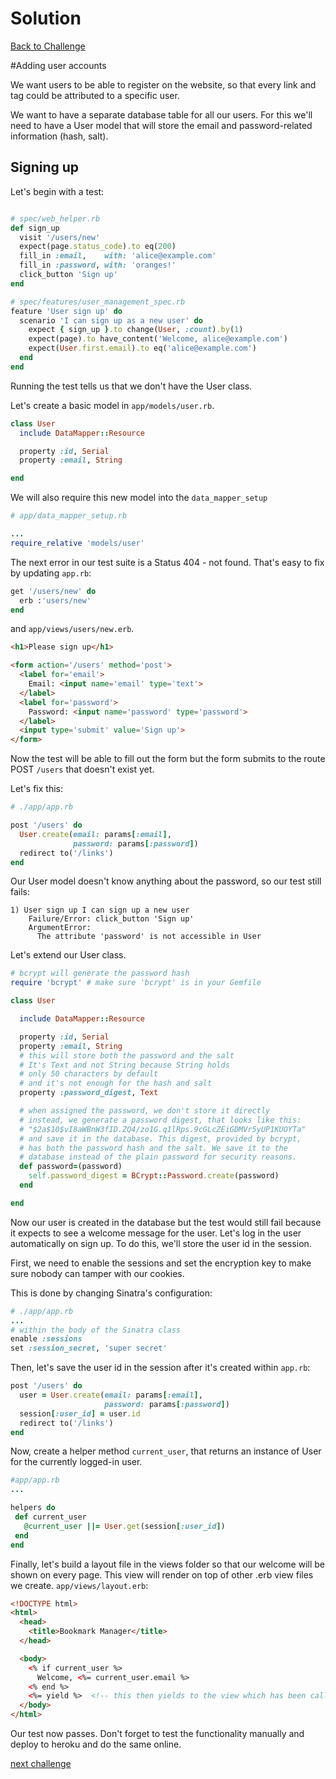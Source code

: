 # Solution

[Back to Challenge](../18_adding_user_accounts.md)

#Adding user accounts

We want users to be able to register on the website, so that every link and tag could be attributed to a specific user.

We want to have a separate database table for all our users. For this we'll need to have a User model that will store the email and password-related information (hash, salt).

## Signing up

Let's begin with a test:

```ruby

# spec/web_helper.rb
def sign_up
  visit '/users/new'
  expect(page.status_code).to eq(200)
  fill_in :email,    with: 'alice@example.com'
  fill_in :password, with: 'oranges!'
  click_button 'Sign up'
end

# spec/features/user_management_spec.rb
feature 'User sign up' do
  scenario 'I can sign up as a new user' do
    expect { sign_up }.to change(User, :count).by(1)
    expect(page).to have_content('Welcome, alice@example.com')
    expect(User.first.email).to eq('alice@example.com')
  end
end
```

Running the test tells us that we don't have the User class.

Let's create a basic model in `app/models/user.rb`.

```ruby
class User
  include DataMapper::Resource

  property :id, Serial
  property :email, String

end
```

We will also require this new model into the `data_mapper_setup`


```ruby
# app/data_mapper_setup.rb

...
require_relative 'models/user'
```

The next error in our test suite is a Status 404 - not found.
That's easy to fix by updating `app.rb`:

```ruby
get '/users/new' do
  erb :'users/new'
end

```

and ```app/views/users/new.erb```.

```html
<h1>Please sign up</h1>

<form action='/users' method='post'>
  <label for='email'>
    Email: <input name='email' type='text'>
  </label>
  <label for='password'>
    Password: <input name='password' type='password'>
  </label>
  <input type='submit' value='Sign up'>
</form>
```

Now the test will be able to fill out the form but the form submits to the route POST `/users` that doesn't exist yet.

Let's fix this:

```ruby
# ./app/app.rb

post '/users' do
  User.create(email: params[:email],
              password: params[:password])
  redirect to('/links')
end
```

Our User model doesn't know anything about the password, so our test still fails:

```
1) User sign up I can sign up a new user
    Failure/Error: click_button 'Sign up'
    ArgumentError:
      The attribute 'password' is not accessible in User
```

Let's extend our User class.

```ruby
# bcrypt will generate the password hash
require 'bcrypt' # make sure 'bcrypt' is in your Gemfile

class User

  include DataMapper::Resource

  property :id, Serial
  property :email, String
  # this will store both the password and the salt
  # It's Text and not String because String holds
  # only 50 characters by default
  # and it's not enough for the hash and salt
  property :password_digest, Text

  # when assigned the password, we don't store it directly
  # instead, we generate a password digest, that looks like this:
  # "$2a$10$vI8aWBnW3fID.ZQ4/zo1G.q1lRps.9cGLcZEiGDMVr5yUP1KUOYTa"
  # and save it in the database. This digest, provided by bcrypt,
  # has both the password hash and the salt. We save it to the
  # database instead of the plain password for security reasons.
  def password=(password)
    self.password_digest = BCrypt::Password.create(password)
  end

end
```

Now our user is created in the database but the test would still fail because it expects to see a welcome message for the user. Let's log in the user automatically on sign up. To do this, we'll store the user id in the session.

First, we need to enable the sessions and set the encryption key to make sure nobody can tamper with our cookies.

This is done by changing Sinatra's configuration:

```ruby
# ./app/app.rb
...
# within the body of the Sinatra class
enable :sessions
set :session_secret, 'super secret'
```

Then, let's save the user id in the session after it's created within `app.rb`:

```ruby
post '/users' do
  user = User.create(email: params[:email],
                     password: params[:password])
  session[:user_id] = user.id
  redirect to('/links')
end
```

Now, create a helper method `current_user`, that returns an instance of User for the currently logged-in user.

```ruby
#app/app.rb
...

helpers do
 def current_user
   @current_user ||= User.get(session[:user_id])
 end
end
```

Finally, let's build a layout file in the views folder so that our welcome will be shown on every page.
This view will render on top of other .erb view files we create.
`app/views/layout.erb`:
```html
<!DOCTYPE html>
<html>
  <head>
    <title>Bookmark Manager</title>
  </head>

  <body>
    <% if current_user %>
      Welcome, <%= current_user.email %>
    <% end %>
    <%= yield %>  <!-- this then yields to the view which has been called by your controller -->
  </body>
</html>
```

Our test now passes. Don't forget to test the functionality manually and deploy to heroku and do the same online.


[next challenge](../19_password_confirmation.md)
